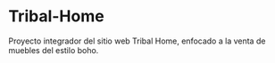 # Tribal-Home
Proyecto integrador del sitio web Tribal Home, enfocado a la venta de muebles del estilo boho.
